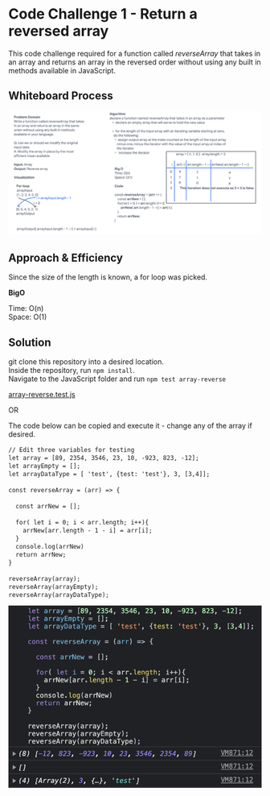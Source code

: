 # Code Challenge 1 - Return a reversed array

This code challenge required for a function called *reverseArray* that takes in an array and returns an array in the reversed order without using any built in methods available in JavaScript.

## Whiteboard Process

![Whiteboard for this code challenge](/assets/reverse-array_code-challenge-1.png)

## Approach & Efficiency
<!-- What approach did you take? Why? What is the Big O space/time for this approach? -->

Since the size of the length is known, a for loop was picked.

**BigO**

Time: O(n)\
Space: O(1)

## Solution
<!-- Show how to run your code, and examples of it in action -->

git clone this repository into a desired location.\
Inside the repository, run `npm install`.\
Navigate to the JavaScript folder and run `npm test array-reverse`

[array-reverse.test.js](/javascript/code401/array-reverse/array-reverse.test.js)

OR

The code below can be copied and execute it - change any of the array if desired.


    // Edit three variables for testing
    let array = [89, 2354, 3546, 23, 10, -923, 823, -12];
    let arrayEmpty = [];
    let arrayDataType = [ 'test', {test: 'test'}, 3, [3,4]];

    const reverseArray = (arr) => {

      const arrNew = [];

      for( let i = 0; i < arr.length; i++){
        arrNew[arr.length - 1 - i] = arr[i];
      }
      console.log(arrNew)
      return arrNew;
    }

    reverseArray(array);
    reverseArray(arrayEmpty);
    reverseArray(arrayDataType);

![Example of code run](/assets/reverse-array_code-challenge-1_example.png)

